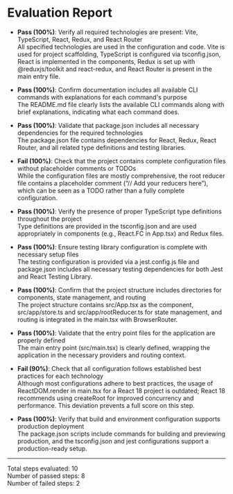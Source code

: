 # Evaluation Report

- **Pass (100%)**: Verify all required technologies are present: Vite, TypeScript, React, Redux, and React Router  
  All specified technologies are used in the configuration and code. Vite is used for project scaffolding, TypeScript is configured via tsconfig.json, React is implemented in the components, Redux is set up with @reduxjs/toolkit and react-redux, and React Router is present in the main entry file.

- **Pass (100%)**: Confirm documentation includes all available CLI commands with explanations for each command's purpose  
  The README.md file clearly lists the available CLI commands along with brief explanations, indicating what each command does.

- **Pass (100%)**: Validate that package.json includes all necessary dependencies for the required technologies  
  The package.json file contains dependencies for React, Redux, React Router, and all related type definitions and testing libraries.

- **Fail (100%)**: Check that the project contains complete configuration files without placeholder comments or TODOs  
  While the configuration files are mostly comprehensive, the root reducer file contains a placeholder comment (“// Add your reducers here”), which can be seen as a TODO rather than a fully complete configuration.

- **Pass (100%)**: Verify the presence of proper TypeScript type definitions throughout the project  
  Type definitions are provided in the tsconfig.json and are used appropriately in components (e.g., React.FC in App.tsx) and Redux files.

- **Pass (100%)**: Ensure testing library configuration is complete with necessary setup files  
  The testing configuration is provided via a jest.config.js file and package.json includes all necessary testing dependencies for both Jest and React Testing Library.

- **Pass (100%)**: Confirm that the project structure includes directories for components, state management, and routing  
  The project structure contains src/App.tsx as the component, src/app/store.ts and src/app/rootReducer.ts for state management, and routing is integrated in the main.tsx with BrowserRouter.

- **Pass (100%)**: Validate that the entry point files for the application are properly defined  
  The main entry point (src/main.tsx) is clearly defined, wrapping the application in the necessary providers and routing context.

- **Fail (90%)**: Check that all configuration follows established best practices for each technology  
  Although most configurations adhere to best practices, the usage of ReactDOM.render in main.tsx for a React 18 project is outdated; React 18 recommends using createRoot for improved concurrency and performance. This deviation prevents a full score on this step.

- **Pass (100%)**: Verify that build and environment configuration supports production deployment  
  The package.json scripts include commands for building and previewing production, and the tsconfig.json and jest configurations support a production-ready setup.

---

Total steps evaluated: 10  
Number of passed steps: 8  
Number of failed steps: 2
